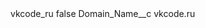 <?xml version="1.0" encoding="UTF-8"?>
<CustomMetadata xmlns="http://soap.sforce.com/2006/04/metadata" xmlns:xsi="http://www.w3.org/2001/XMLSchema-instance" xmlns:xsd="http://www.w3.org/2001/XMLSchema">
    <label>vkcode_ru</label>
    <protected>false</protected>
    <values>
        <field>Domain_Name__c</field>
        <value xsi:type="xsd:string">vkcode.ru</value>
    </values>
</CustomMetadata>

